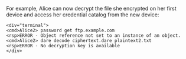 
For example, Alice can now decrypt the file she encrypted on her first device and access her 
credential catalog from the new device:


~~~~
<div="terminal">
<cmd>Alice2> password get ftp.example.com
<rsp>ERROR - Object reference not set to an instance of an object.
<cmd>Alice2> dare decode ciphertext.dare plaintext2.txt
<rsp>ERROR - No decryption key is available
</div>
~~~~


